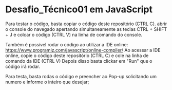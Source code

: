 # Desafio_Técnico01 em JavaScript
Para testar o código, basta copiar o código deste repositório (CTRL C).
abrir o console do navegado apertando simultaneamente as teclas CTRL + SHIFT + J e colcar o código (CTRL V) na linha de comando do console.

Também é possível rodar o código ao utilizar a IDE online: https://www.programiz.com/javascript/online-compiler/
Ao acessar a IDE online, copie o código deste repositório (CTRL C) e cole na linha de comando da IDE (CTRL V)
Depois disso basta clickar em "Run" que o código irá rodar.

Para testa, basta rodas o código e preencher ao Pop-up solicitando um numero e informe o inteiro que desejar;
